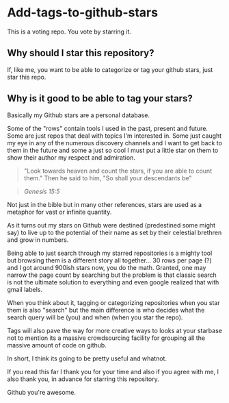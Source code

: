 # Add-tags-to-github-stars

This is a voting repo. You vote by starring it.

## Why should I star this repository?
If, like me, you want to be able to categorize or tag your github stars, just star this repo.

## Why is it good to be able to tag your stars?

Basically my Github stars are a personal database.

Some of the "rows" contain tools I used in the past, present and future. Some are just repos that deal with topics I'm interested in. Some just caught my eye in any of the numerous discovery channels and I want to get back to them in the future and some a just so cool I must put a little star on them to show their author my respect and admiration.

> "Look towards heaven and count the stars, if you are able to count them." Then he said to him, "So shall your descendants be"

> *Genesis 15:5*

Not just in the bible but in many other references, stars are used as a metaphor for vast or infinite quantity. 

As it turns out my stars on Github were destined (predestined some might say) to live up to the potential of their name as set by their celestial brethren and grow in numbers.

Being able to just search through my starred repositories is a mighty tool but browsing them is a different story all together... 30 rows per page (?) and I got around 900ish stars now, you do the math. Granted, one may narrow the page count by searching but the problem is that classic search is not the ultimate solution to everything and even google realized that with gmail labels.

When you think about it, tagging or categorizing repositories when you star them is also "search" but the main difference is who decides what the search query will be (you) and when (when you star the repo).

Tags will also pave the way for more creative ways to looks at your starbase not to mention its a massive crowdsourcing facility for grouping all the massive amount of code on github.

In short, I think its going to be pretty useful and whatnot.

If you read this far I thank you for your time and also if you agree with me, I also thank you, in advance for starring this repository.

Github you're awesome.



